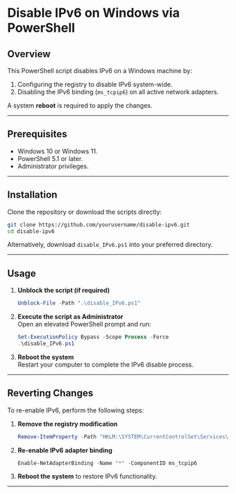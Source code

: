 # Disable IPv6 on Windows via PowerShell

## Overview

This PowerShell script disables IPv6 on a Windows machine by:
1. Configuring the registry to disable IPv6 system-wide.
2. Disabling the IPv6 binding (`ms_tcpip6`) on all active network adapters.

A system **reboot** is required to apply the changes.

---

## Prerequisites

- Windows 10 or Windows 11.
- PowerShell 5.1 or later.
- Administrator privileges.

---

## Installation

Clone the repository or download the scripts directly:

```bash
git clone https://github.com/yourusername/disable-ipv6.git
cd disable-ipv6
```

Alternatively, download `disable_IPv6.ps1` into your preferred directory.

---

## Usage

1. **Unblock the script (if required)**  
   ```powershell
   Unblock-File -Path ".\disable_IPv6.ps1"
   ```

2. **Execute the script as Administrator**  
   Open an elevated PowerShell prompt and run:  
   ```powershell
   Set-ExecutionPolicy Bypass -Scope Process -Force
   .\disable_IPv6.ps1
   ```

3. **Reboot the system**  
   Restart your computer to complete the IPv6 disable process.

---

## Reverting Changes

To re-enable IPv6, perform the following steps:

1. **Remove the registry modification**  
   ```powershell
   Remove-ItemProperty -Path "HKLM:\SYSTEM\CurrentControlSet\Services\Tcpip6\Parameters" -Name "DisabledComponents"
   ```

2. **Re-enable IPv6 adapter binding**  
   ```powershell
   Enable-NetAdapterBinding -Name "*" -ComponentID ms_tcpip6
   ```

3. **Reboot the system** to restore IPv6 functionality.


---
